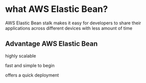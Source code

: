 # what AWS Elastic Bean?

AWS Elastic Bean stalk makes it easy
for developers to share their
applications across different devices
with less amount of time

## Advantage AWS Elastic Bean

highly scalable

fast and simple to begin

offers a quick deployment 
